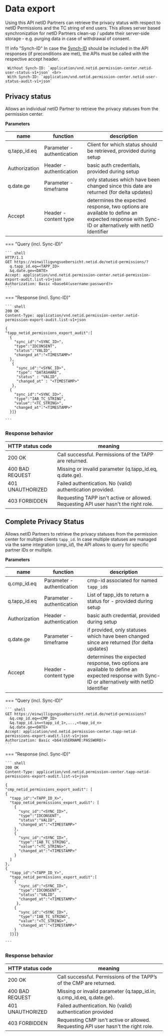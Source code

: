 # Data export

Using this API netID Partners can retrieve the privacy status with respect to netID Permissions and the TC string of end users. This allows server based synchronization for netID Partners clean-up / update their server-side storage - e.g. purging data in case of withdrawal of consent.

!!! info  "Synch-ID"
    In case the [Synch-ID](../#custom-privacy-settings) should be included in the API responses (if preconditions are met), the APIs must be called with the respective accept header.

     Without Synch-ID: `application/vnd.netid.permission-center.netid-user-status-v1+json` <br>
     With Synch-ID: `application/vnd.netid.permission-center.netid-user-status-audit-v1+json`

## Privacy status

Allows an individual netID Partner to retrieve the privacy statuses from the permission center.

**Parameters**

| name  | function  | description |
| -----------  | ----------- | ----------- |
| q.tapp_id.eq | Parameter - authentication | Client for which status should be retrieved, provided during setup |
| Authorization | Header - authentication | basic auth credentials,  provided during setup |
| q.date.ge | Parameter - timeframe | only statuses which have been changed since this date are returned (for delta updates)|
| Accept  | Header - content type | determines the expected response, two options are available to define an expected response with Sync-ID or alternatively with netID Identifier |

=== "Query (incl. Sync-ID)"

    ``` shell
    HTTP/1.1
    GET https://einwilligungsuebersicht.netid.de/netid-permissions/?
      q.tapp_id.eq=<TAPP_ID>
      &q.date.ge=<DATE>
    Accept: application/vnd.netid.permission-center.netid-permission-export-audit.list-v1+json
    Authorization: Basic <base64(username:password)>
    ```

=== "Response (incl. Sync-ID)"

    ``` shell
    200 OK
    Content-Type: application/vnd.netid.permission-center.netid-permission-export-audit.list-v1+json 

    { 
    "tapp_netid_permissions_export_audit":[
      {
        "sync_id":"<SYNC_ID>",
        "type":"IDCONSENT",
        "status":"VALID",
        "changed_at":"<TIMESTAMP>"
      },
       {
         "sync_id":"<SYNC_ID>",
         "type": "DATASHARE",
         "status" : "VALID",
         "changed_at" : "<TIMESTAMP>"  
       },
      {
        "sync_id":"<SYNC_ID>",
        "type":"IAB_TC_STRING",
        "value":"<TC_STRING>",
        "changed_at":"<TIMESTAMP>"
      }]}

    ```

### Response behavior

| HTTP status code | meaning |
| ----------- | ----------- |
| 200 OK | Call successful. Permissions of the TAPP are returned. | 
| 400 BAD REQUEST | Missing or invalid parameter (q.tapp_id.eq, q.date.ge). |
| 401 UNAUTHORIZED | Failed authentication. No (valid) authentication provided. |
| 403 FORBIDDEN | Requesting TAPP isn't active or allowed. Requesting API user hasn't the right role. |

## Complete Privacy Status

Allows netID Partners to retrieve the privacy statuses from the permission center for multiple clients `tapp_id`. In case multiple statuses are managed via the same integration (*cmp_id*), the API allows to query for specific partner IDs or multiple.

**Parameters**

| name  | function  | description |
| -----------  | ----------- | ----------- |
| q.cmp_id.eq | Parameter - authentication | cmp-id associated for named `tapp_id`s |
| q.tapp_id.eq | Parameter - authentication | List of tapp_ids to return a status for - provided during setup |
| Authorization | Header - authentication | basic auth credential,  provided during setup |
| q.date.ge | Parameter - timeframe | if provided, only statuses which have been changed since are returned (for delta updates)|
| Accept  | Header - content type | determines the expected response, two options are available to define an expected response with Sync-ID or alternatively with netID Identifier |

=== "Query (incl. Sync-ID)"

    ``` shell
    GET https://einwilligungsuebersicht.netid.de/netid-permissions?
      &q.cmp_id.eq=<CMP_ID>
      &q.tapp_id.in=<tapp_id_1>,...,<tapp_id_n>
      &q.date.ge=<DATE>
    Accept: application/vnd.netid.permission-center.tapp-netid-permissions-export-audit.list-v1+json
    Authorization: Basic <b64(USERNAME:PASSWORD)>
    ```

=== "Response (incl. Sync-ID)"

    ``` shell
    200 OK
    Content-Type: application/vnd.netid.permission-center.tapp-netid-permissions-export-audit.list-v1+json

    {
    "cmp_netid_permissions_export_audit": [
    {
      "tapp_id":"<TAPP_ID_X>",
      "tapp_netid_permissions_export_audit": [
        {
          "sync_id":"<SYNC_ID>",
          "type":"IDCONSENT",
          "status":"VALID",
          "changed_at":"<TIMESTAMP>"
        },
        {
          "sync_id":"<SYNC_ID>",
          "type":"IAB_TC_STRING",
          "value":"<TC_STRING>",
          "changed_at":"<TIMESTAMP>"
        }
      ]
    },
    {
      "tapp_id":"<TAPP_ID_Y>",
      "tapp_netid_permissions_export_audit":[        
        {
          "sync_id":"<SYNC_ID>",
          "type":"IDCONSENT",
          "status":"VALID",
          "changed_at":"<TIMESTAMP>"
         },
        {
          "sync_id":"<SYNC_ID>",
          "type":"IAB_TC_STRING",
          "value":"<TC_STRING>",
          "changed_at":"<TIMESTAMP>"
        }
      ]}]}

    ```

### Response behavior

| HTTP status code | meaning |
| ----------- | ----------- |
| 200 OK | Call successful. Permissions of the TAPP’s of the CMP are returned. | 
| 400 BAD REQUEST | Missing or invalid parameter (q.tapp_id.in, q.cmp_id.eq, q.date.ge). | 
| 401 UNAUTHORIZED | Failed authentication. No (valid) authentication provided | 
| 403 FORBIDDEN | Requesting CMP isn't active or allowed. Requesting API user hasn't the right role. |
